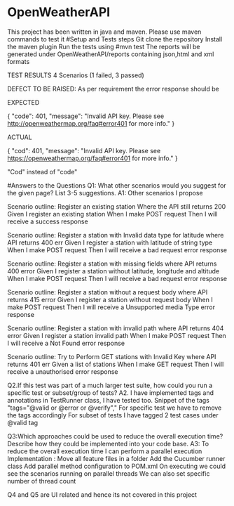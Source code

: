 # OpenWeatherAPI
This project has been written in java and maven. Please use maven commands to test it
#Setup and Tests steps
Git clone the repository
Install the maven plugin 
Run the tests using #mvn test
The reports will be generated under OpenWeatherAPI/reports containing json,html and xml formats

TEST RESULTS 
4 Scenarios (1 failed, 3 passed)

DEFECT TO BE RAISED:
As per requirement the error response should be 

EXPECTED

{
"code": 401,
"message": "Invalid API key. Please see http://openweathermap.org/faq#error401 for more info."
}

ACTUAL

{
    "cod": 401,
    "message": "Invalid API key. Please see https://openweathermap.org/faq#error401 for more info."
}

"Cod" instead of "code"


#Answers to the Questions
Q1: What other scenarios would you suggest for the given page? List 3-5 suggestions.
A1: Other scenarios I propose

Scenario outline: Register an existing station Where the API still returns 200
Given I register an existing station
When I make POST request
Then I will receive a success response 

Scenario outline: Register a station with Invalid data type for latitude where API returns 400 err
Given I register a station with latitude of string type 
When I make POST request
Then I will receive a bad request error response

Scenario outline: Register a station with missing fields where API returns 400 error
Given I register a station without latitude, longitude and altitude
When I make POST request
Then I will receive a bad request error response

Scenario outline: Register a station without a request body where API returns 415 error
Given I register a station without request body
When I make POST request
Then I will receive a Unsupported media Type error response

Scenario outline: Register a station with invalid path where API returns 404 error
Given I register a station invalid path
When I make POST request
Then I will receive a Not Found error response

Scenario outline: Try to Perform GET stations with Invalid Key where API returns 401 err
Given a list of stations
When I make GET request
Then I will receive a unauthorised error response


Q2.If this test was part of a much larger test suite, how could you run a specific test or subset/group of tests?
A2. I have implemented tags and annotations in TestRunner class, I have tested too.  Snippet of the tags "tags="@valid or @error or @verify","
For specific test we have to remove the tags accordingly
For subset of tests I have tagged 2 test cases under @valid tag

Q3:Which approaches could be used to reduce the overall execution time? Describe how they could be implemented into your code base.
A3: To reduce the overall execution time I can perform a parallel execution 
Implementation :
Move all feature files in a folder
Add the Cucumber runner class 
Add parallel method configuration to POM.xml
On executing we could see the scenarios running on  parallel threads
We can also set specific number of thread count 

Q4 and Q5 are UI related and hence its not covered in this project


